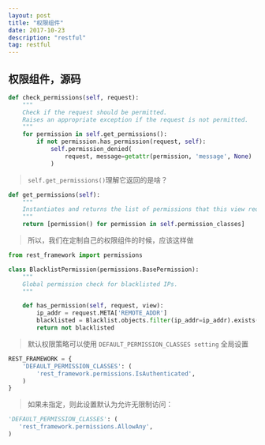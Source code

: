 ```yaml
---
layout: post
title: "权限组件"
date: 2017-10-23 
description: "restful"
tag: restful 
---
```


## 权限组件，源码

```python
def check_permissions(self, request):
    """
    Check if the request should be permitted.
    Raises an appropriate exception if the request is not permitted.
    """
    for permission in self.get_permissions():
        if not permission.has_permission(request, self):
            self.permission_denied(
                request, message=getattr(permission, 'message', None)
            )
```
>`self.get_permissions()`理解它返回的是啥？

```python
def get_permissions(self):
    """
    Instantiates and returns the list of permissions that this view requires.
    """
    return [permission() for permission in self.permission_classes]
```
>所以，我们在定制自己的权限组件的时候，应该这样做   

```python
from rest_framework import permissions

class BlacklistPermission(permissions.BasePermission):
    """
    Global permission check for blacklisted IPs.
    """

    def has_permission(self, request, view):
        ip_addr = request.META['REMOTE_ADDR']
        blacklisted = Blacklist.objects.filter(ip_addr=ip_addr).exists()
        return not blacklisted

```
>默认权限策略可以使用 `DEFAULT_PERMISSION_CLASSES setting` 全局设置

```python
REST_FRAMEWORK = {
    'DEFAULT_PERMISSION_CLASSES': (
        'rest_framework.permissions.IsAuthenticated',
    )
}
```
>如果未指定，则此设置默认为允许无限制访问：

```python
'DEFAULT_PERMISSION_CLASSES': (
   'rest_framework.permissions.AllowAny',
)
```